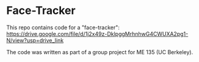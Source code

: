 # Face-Tracker
This repo contains code for a "face-tracker": 
https://drive.google.com/file/d/1j2x49z-DklpggMrhnhwG4CWUXA2pg1-N/view?usp=drive_link

The code was written as part of a group project for ME 135 (UC Berkeley).
